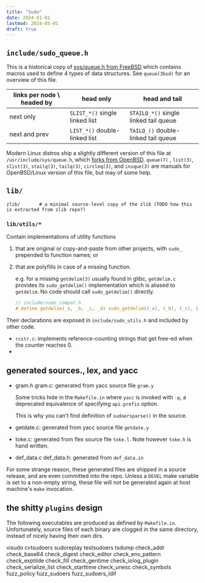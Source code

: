 ```yaml
---
title: "Sudo"
date: 2024-01-01
lastmod: 2024-05-01
draft: true
---
```



## `include/sudo_queue.h`

This is a historical copy of [sys/queue.h from FreeBSD](https://github.com/freebsd/freebsd-src/blob/main/sys/sys/queue.h)
which contains macros used to define 4 types of data structures. See `queue(3bsd)` for an overview of this file.

| links per node \ headed by | head only                      | head and tail                         |
|----------------------------|--------------------------------|---------------------------------------|
| next only                  | `SLIST_*()` single linked list | `STAILQ_*()` single linked tail queue |
| next and prev              | `LIST_*()` double-linked list  | `TAILQ_()` double-linked tail queue   |

Modern Linux distros ship a slightly different version of this file at `/usr/include/sys/queue.h`, which
[forks from OpenBSD](https://github.com/openbsd/src/blob/master/sys/sys/queue.h).
`queue(7)` , `list(3)`, `slist(3)`, `stailq(3)`, `tailq(3)`, `circleq(3)`, and `insque(3)`
are manuals for OpenBSD/Linux version of this file, but may of some help.

## `lib/`

```
zlib/       # a minimal source-level copy of the zlib (TODO how this is extracted from zlib repo?)
```


### `lib/utils/*`

Contain implementations of utility functions
1. that are original or copy-and-paste from other projects, with `sudo_` prepended to function names; or
2. that are polyfills in case of a missing function.

    e.g. for a missing `getdelim(3)` usually found in glibc, `getdelim.c` provides its `sudo_getdelim()` implementation which
    is aliased to `getdelim`. No code should call `sudo_getdelim()` directly.

    ```c
    // include/sudo_compat.h
    # define getdelim(_a, _b, _c, _d) sudo_getdelim((_a), (_b), (_c), (_d))
    ```

Their declarations are exposed in `include/sudo_utils.h` and included by other code.


- `rcstr.c`: implements reference-counting strings that get free-ed when the counter reaches 0.
- 

## generated sources., lex, and yacc

- gram.h gram.c: generated from yacc source file `gram.y`

    Some tricks hide in the `Makefile.in` where `yacc` is invoked with `-p`, a deprecated equivalence of specifying `api.prefix` option.

    This is why you can't find definition of `sudoersparse()` in the source.

- getdate.c: generated from yacc source file `getdate.y`
- toke.c: generated from flex source file `toke.l`. Note however `toke.h` is hand written.
- def_data.c def_data.h: generated from `def_data.in`

For some strange reason, these generated files are shipped in a source release, and are even committed into the repo.
Unless a `DEVEL` make variable is set to a non-empty string, these file will not be generated again at host machine's `make` invocation.

## the shitty `plugins` design

The following executables are produced as defined by `Makefile.in`.
Unfortunately, source files of each binary are clogged in the same directory, instead of nicely having their own dirs.

visudo
cvtsudoers
sudoreplay
testsudoers
tsdump
check_addr
check_base64
check_digest
check_editor
check_env_pattern
check_exptilde
check_fill
check_gentime
check_iolog_plugin
check_serialize_list
check_starttime
check_unesc
check_symbols
fuzz_policy
fuzz_sudoers
fuzz_sudoers_ldif